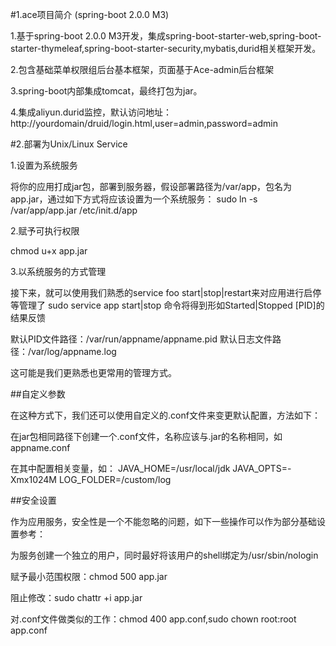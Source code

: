 #1.ace项目简介 (spring-boot 2.0.0 M3)

1.基于spring-boot 2.0.0 M3开发，集成spring-boot-starter-web,spring-boot-starter-thymeleaf,spring-boot-starter-security,mybatis,durid相关框架开发。

2.包含基础菜单权限组后台基本框架，页面基于Ace-admin后台框架

3.spring-boot内部集成tomcat，最终打包为jar。

4.集成aliyun.durid监控，默认访问地址：http://yourdomain/druid/login.html,user=admin,password=admin

#2.部署为Unix/Linux Service

1.设置为系统服务

将你的应用打成jar包，部署到服务器，假设部署路径为/var/app，包名为app.jar，通过如下方式将应该设置为一个系统服务：
sudo ln -s /var/app/app.jar /etc/init.d/app

2.赋予可执行权限

chmod u+x app.jar

3.以系统服务的方式管理

接下来，就可以使用我们熟悉的service foo start|stop|restart来对应用进行启停等管理了
sudo service app start|stop
命令将得到形如Started|Stopped [PID]的结果反馈

默认PID文件路径：/var/run/appname/appname.pid
默认日志文件路径：/var/log/appname.log

这可能是我们更熟悉也更常用的管理方式。

##自定义参数

在这种方式下，我们还可以使用自定义的.conf文件来变更默认配置，方法如下：

在jar包相同路径下创建一个.conf文件，名称应该与.jar的名称相同，如appname.conf

在其中配置相关变量，如：
JAVA_HOME=/usr/local/jdk
JAVA_OPTS=-Xmx1024M
LOG_FOLDER=/custom/log

##安全设置

作为应用服务，安全性是一个不能忽略的问题，如下一些操作可以作为部分基础设置参考：

为服务创建一个独立的用户，同时最好将该用户的shell绑定为/usr/sbin/nologin

赋予最小范围权限：chmod 500 app.jar

阻止修改：sudo chattr +i app.jar

对.conf文件做类似的工作：chmod 400 app.conf,sudo chown root:root app.conf

